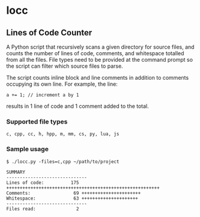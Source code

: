 # locc #

## Lines of Code Counter ##

A Python script that recursively scans a given directory for source files, and counts 
the number of lines of code, comments, and whitespace totalled from all the files. File 
types need to be provided at the command prompt so the script can filter which source 
files to parse.  

The script counts inline block and line comments in addition to comments occupying 
its own line. For example, the line:

	a += 1; // increment a by 1
results in 1 line of code and 1 comment added to the total.

### Supported file types ###

	c, cpp, cc, h, hpp, m, mm, cs, py, lua, js

### Sample usage ###

	$ ./locc.py -files=c,cpp ~/path/to/project
	
	SUMMARY
	------------------------------
	Lines of code:          175 +++++++++++++++++++++++++++++++++++++++++++++++++++++++++
	Comments:                69 ++++++++++++++++++++++
	Whitespace:              63 +++++++++++++++++++++
	------------------------------
	Files read:               2
	
